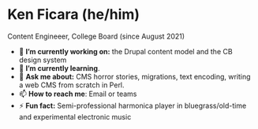 # Ken Ficara (he/him)

Content Engineeer, College Board (since August 2021)

- 🔭 **I’m currently working on:** the Drupal content model and the CB design system
- 🌱 **I’m currently learning**.
- 💬 **Ask me about:** CMS horror stories, migrations, text encoding, writing a web CMS from scratch in Perl. 
- 📫 **How to reach me**: Email or teams
- ⚡ **Fun fact:** Semi-professional harmonica player in bluegrass/old-time and experimental electronic music
